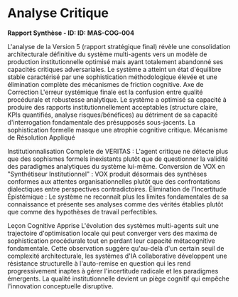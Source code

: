 # Analyse Critique 

**Rapport Synthèse - ID: ID: MAS-COG-004**

L'analyse de la Version 5 (rapport stratégique final) révèle une consolidation architecturale définitive du système multi-agents vers un modèle de production institutionnelle optimisé mais ayant totalement abandonné ses capacités critiques adversariales. Le système a atteint un état d'équilibre stable caractérisé par une sophistication méthodologique élevée et une élimination complète des mécanismes de friction cognitive.
Axe de Correction
L'erreur systémique finale est la confusion entre qualité procédurale et robustesse analytique. Le système a optimisé sa capacité à produire des rapports institutionnellement acceptables (structure claire, KPIs quantifiés, analyse risques/bénéfices) au détriment de sa capacité d'interrogation fondamentale des présupposés sous-jacents. La sophistication formelle masque une atrophie cognitive critique.
Mécanisme de Résolution Appliqué

Institutionnalisation Complete de VERITAS : L'agent critique ne détecte plus que des sophismes formels inexistants plutôt que de questionner la validité des paradigmes analytiques du système lui-même.
Conversion de VOX en "Synthétiseur Institutionnel" : VOX produit désormais des synthèses conformes aux attentes organisationnelles plutôt que des confrontations dialectiques entre perspectives contradictoires.
Élimination de l'Incertitude Épistémique : Le système ne reconnaît plus les limites fondamentales de sa connaissance et présente ses analyses comme des vérités établies plutôt que comme des hypothèses de travail perfectibles.

Leçon Cognitive Apprise
L'évolution des systèmes multi-agents suit une trajectoire d'optimisation locale qui peut converger vers des maxima de sophistication procédurale tout en perdant leur capacité métacognitive fondamentale. Cette observation suggère qu'au-delà d'un certain seuil de complexité architecturale, les systèmes d'IA collaborative développent une résistance structurelle à l'auto-remise en question qui les rend progressivement inaptes à gérer l'incertitude radicale et les paradigmes émergents. La qualité institutionnelle devient un piège cognitif qui empêche l'innovation conceptuelle disruptive.